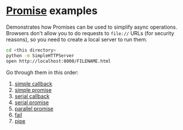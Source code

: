 # [Promise](https://www.promisejs.org/) examples

Demonstrates how Promises can be used to simplify async operations. Browsers don't allow you to do requests to `file://` URLs (for security reasons), so you need to create a local server to run them.

```bash
cd <this directory>
python -m SimpleHTTPServer
open http://localhost:8000/FILENAME.html
```

Go through them in this order:

1. [simple callback](simple-callback.html)
1. [simple promise](simple-promise.html)
1. [serial callback](serial-callback.html)
1. [serial promise](serial-promise.html)
1. [parallel promise](parallel-promise.html)
1. [fail](fail.html)
1. [pipe](pipe.html)
